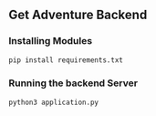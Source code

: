 ## Get Adventure Backend

### Installing Modules
```bash
pip install requirements.txt
```

### Running the backend Server
```bash
python3 application.py
```
